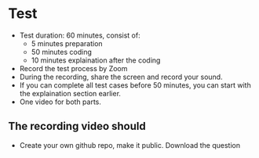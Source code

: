# Test
- Test duration: 60 minutes, consist of:
  - 5 minutes preparation
  - 50 minutes coding
  - 10 minutes explaination after the coding
- Record the test process by Zoom 
- During the recording, share the screen and record your sound.
- If you can complete all test cases before 50 minutes, you can start with the explaination section earlier.
- One video for both parts.

## The recording video should  
- Create your own github repo, make it public. Download the question 